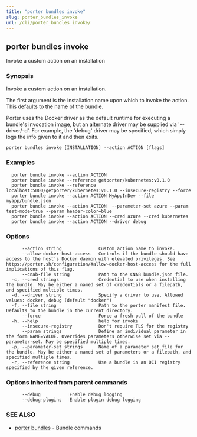 ```yaml
---
title: "porter bundles invoke"
slug: porter_bundles_invoke
url: /cli/porter_bundles_invoke/
---
```

## porter bundles invoke

Invoke a custom action on an installation

### Synopsis

Invoke a custom action on an installation.

The first argument is the installation name upon which to invoke the action. This defaults to the name of the bundle.

Porter uses the Docker driver as the default runtime for executing a bundle's invocation image, but an alternate driver may be supplied via '--driver/-d'.
For example, the 'debug' driver may be specified, which simply logs the info given to it and then exits.

```
porter bundles invoke [INSTALLATION] --action ACTION [flags]
```

### Examples

```
  porter bundle invoke --action ACTION
  porter bundle invoke --reference getporter/kubernetes:v0.1.0
  porter bundle invoke --reference localhost:5000/getporter/kubernetes:v0.1.0 --insecure-registry --force
  porter bundle invoke --action ACTION MyAppInDev --file myapp/bundle.json
  porter bundle invoke --action ACTION  --parameter-set azure --param test-mode=true --param header-color=blue
  porter bundle invoke --action ACTION --cred azure --cred kubernetes
  porter bundle invoke --action ACTION --driver debug

```

### Options

```
      --action string              Custom action name to invoke.
      --allow-docker-host-access   Controls if the bundle should have access to the host's Docker daemon with elevated privileges. See https://porter.sh/configuration/#allow-docker-host-access for the full implications of this flag.
      --cnab-file string           Path to the CNAB bundle.json file.
  -c, --cred strings               Credential to use when installing the bundle. May be either a named set of credentials or a filepath, and specified multiple times.
  -d, --driver string              Specify a driver to use. Allowed values: docker, debug (default "docker")
  -f, --file string                Path to the porter manifest file. Defaults to the bundle in the current directory.
      --force                      Force a fresh pull of the bundle
  -h, --help                       help for invoke
      --insecure-registry          Don't require TLS for the registry
      --param strings              Define an individual parameter in the form NAME=VALUE. Overrides parameters otherwise set via --parameter-set. May be specified multiple times.
  -p, --parameter-set strings      Name of a parameter set file for the bundle. May be either a named set of parameters or a filepath, and specified multiple times.
  -r, --reference string           Use a bundle in an OCI registry specified by the given reference.
```

### Options inherited from parent commands

```
      --debug           Enable debug logging
      --debug-plugins   Enable plugin debug logging
```

### SEE ALSO

* [porter bundles](/cli/porter_bundles/)	 - Bundle commands

